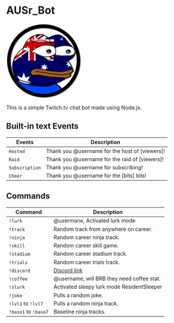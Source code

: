 # AUSr_Bot

![AUSr_Bot](/AUSr_Bot.png)

This is a simple Twitch.tv chat bot made using Node.js.

## Built-in text Events

Events               | Description
---------------------|------------
`Hosted`             | Thank you @username for the host of [viewers]!
`Raid`               | Thank you @username for the raid of [viewers]!
`Subscription`       | Thank you @username for subscribing!
`Cheer`              | Thank you @username for the [bits] bits!

## Commands

Command              | Description
---------------------|------------
`!lurk`              | @usermane, Activated lurk mode
`!track`             | Random track from anywhere on career.
`!ninja`             | Random career ninja track.
`!skill`             | Random career skill game.
`!stadium`           | Random career stadium track.
`!trials`            | Random career trials track.
`!discord`           | [Discord link](https://discord.gg/QUkEEvb)
`!coffee`            | @username, will BRB they need coffee stat.
`!slurk`             | Activated sleepy lurk mode ResidentSleeper
`!joke`              | Pulls a random joke.
`!lvl1` to `!lvl7`   | Pulls a random ninja track.
`!base1` to `!base7` | Baseline ninja tracks.
